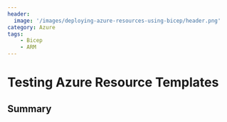 ```yaml
---
header:
  image: '/images/deploying-azure-resources-using-bicep/header.png'
category: Azure
tags:
    - Bicep
    - ARM
---
```


# Testing Azure Resource Templates

## Summary